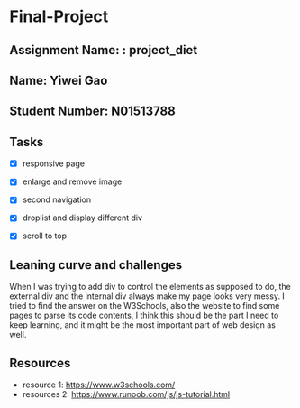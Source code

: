 # Final-Project
## Assignment Name: : project_diet

## Name: Yiwei Gao

## Student Number: N01513788

## Tasks

- [x] responsive page
- [x] enlarge and remove image
- [x] second navigation
- [x] droplist and display different div
- [x] scroll to top



## Leaning curve and challenges

When I was trying to add div to control the elements as supposed to do, the external div and the internal div always make my page looks very messy. I tried to find the answer on the W3Schools, also the website to find some pages to parse its code contents, I think this should be the part I need to keep learning, and it might be the most important part of web design as well.

## Resources

- resource 1: https://www.w3schools.com/
- resources 2: https://www.runoob.com/js/js-tutorial.html

